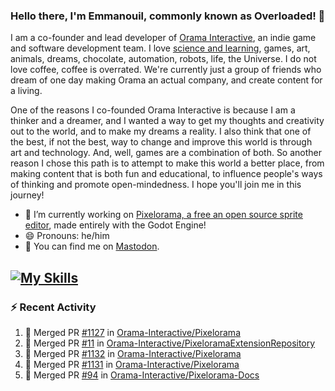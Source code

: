 ### Hello there, I'm Emmanouil, commonly known as Overloaded! 👋
I am a co-founder and lead developer of [Orama Interactive](https://www.oramainteractive.com/), an indie game and software development team. I love [science and learning](https://github.com/OverloadedOrama/KnowledgeBase), games, art, animals, dreams, chocolate, automation, robots, life, the Universe. I do not love coffee, coffee is overrated. We're currently just a group of friends who dream of one day making Orama an actual company, and create content for a living.

One of the reasons I co-founded Orama Interactive is because I am a thinker and a dreamer, and I wanted a way to get my thoughts and creativity out to the world, and to make my dreams a reality. I also think that one of the best, if not the best, way to change and improve this world is through art and technology. And, well, games are a combination of both. So another reason I chose this path is to attempt to make this world a better place, from making content that is both fun and educational, to influence people's ways of thinking and promote open-mindedness. I hope you'll join me in this journey!

- 🔭 I’m currently working on [Pixelorama, a free an open source sprite editor](https://github.com/Orama-Interactive/Pixelorama), made entirely with the Godot Engine!
- 😄 Pronouns: he/him
- 🐘 You can find me on <a rel="me" href="https://mastodon.social/@Overloaded">Mastodon</a>.

[![My Skills](https://skillicons.dev/icons?i=godot,py,cpp,cs,git,linux,html)](https://skillicons.dev)
---

### :zap: Recent Activity

<!--START_SECTION:activity-->
1. 🎉 Merged PR [#1127](https://github.com/Orama-Interactive/Pixelorama/pull/1127) in [Orama-Interactive/Pixelorama](https://github.com/Orama-Interactive/Pixelorama)
2. 🎉 Merged PR [#11](https://github.com/Orama-Interactive/PixeloramaExtensionRepository/pull/11) in [Orama-Interactive/PixeloramaExtensionRepository](https://github.com/Orama-Interactive/PixeloramaExtensionRepository)
3. 🎉 Merged PR [#1132](https://github.com/Orama-Interactive/Pixelorama/pull/1132) in [Orama-Interactive/Pixelorama](https://github.com/Orama-Interactive/Pixelorama)
4. 🎉 Merged PR [#1131](https://github.com/Orama-Interactive/Pixelorama/pull/1131) in [Orama-Interactive/Pixelorama](https://github.com/Orama-Interactive/Pixelorama)
5. 🎉 Merged PR [#94](https://github.com/Orama-Interactive/Pixelorama-Docs/pull/94) in [Orama-Interactive/Pixelorama-Docs](https://github.com/Orama-Interactive/Pixelorama-Docs)
<!--END_SECTION:activity-->

<!--
**OverloadedOrama/OverloadedOrama** is a ✨ _special_ ✨ repository because its `README.md` (this file) appears on your GitHub profile.

Here are some ideas to get you started:

- 👯 I’m looking to collaborate on ...
- 🤔 I’m looking for help with ...
- 💬 Ask me about ...
- 📫 How to reach me: ...
- ⚡ Fun fact: ...
-->
